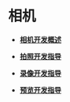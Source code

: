 # 相机



- **[相机开发概述](subsys-multimedia-camera-overview.md)**

- **[拍照开发指导](subsys-multimedia-camera-photo-guide.md)**

- **[录像开发指导](subsys-multimedia-camera-record-guide.md)**

- **[预览开发指导](subsys-multimedia-camera-preview-guide.md)**